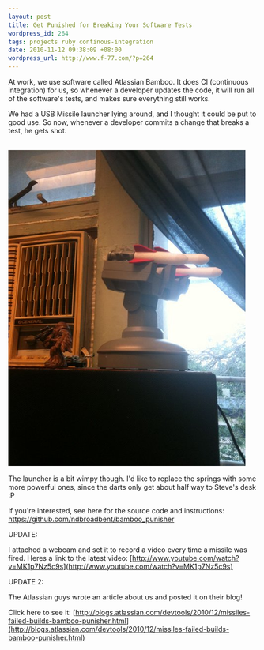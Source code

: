 ```yaml
---
layout: post
title: Get Punished for Breaking Your Software Tests
wordpress_id: 264
tags: projects ruby continous-integration
date: 2010-11-12 09:38:09 +08:00
wordpress_url: http://www.f-77.com/?p=264
---
```

At work, we use software called Atlassian Bamboo. It does CI (continuous integration) for us, so whenever a developer updates the code, it will run all of the software's tests, and makes sure everything still works.

We had a USB Missile launcher lying around, and I thought it could be put to good use. So now, whenever a developer commits a change that breaks a test, he gets shot.

<br>

<img class="lightbox thumb" src="/images/posts/2010/11/Photo-Nov-11-17-21-55.jpg" alt="CI Sentinel" />

<br>

The launcher is a bit wimpy though. I'd like to replace the springs with some more powerful ones, since the darts only get about half way to Steve's desk :P

If you're interested, see here for the source code and instructions:
<a href="https://github.com/ndbroadbent/bamboo_punisher">https://github.com/ndbroadbent/bamboo_punisher</a>

UPDATE:

I attached a webcam and set it to record a video every time a missile was fired. Heres a link to the latest video:
[http://www.youtube.com/watch?v=MK1p7Nz5c9s](http://www.youtube.com/watch?v=MK1p7Nz5c9s)

UPDATE 2:

The Atlassian guys wrote an article about us and posted it on their blog!

Click here to see it: [http://blogs.atlassian.com/devtools/2010/12/missiles-failed-builds-bamboo-punisher.html](http://blogs.atlassian.com/devtools/2010/12/missiles-failed-builds-bamboo-punisher.html)

